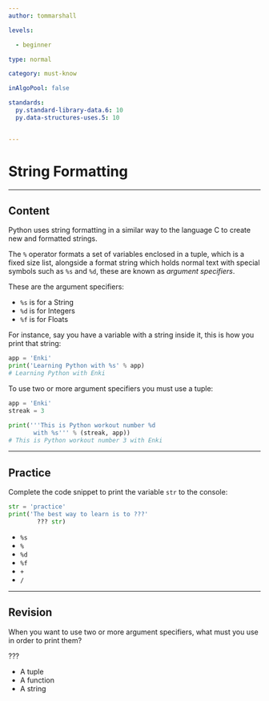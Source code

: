 ```yaml
---
author: tommarshall

levels:

  - beginner

type: normal

category: must-know

inAlgoPool: false

standards:
  py.standard-library-data.6: 10
  py.data-structures-uses.5: 10


---
```


# String Formatting

---
## Content

Python uses string formatting in a similar way to the language C to create new and formatted strings.

The `%` operator formats a set of variables enclosed in a tuple, which is a fixed size list, alongside a format string which holds normal text with special symbols such as `%s` and `%d`, these are known as *argument specifiers*.

These are the argument specifiers:
- `%s` is for a String
- `%d` is for Integers
- `%f` is for Floats

For instance, say you have a variable with a string inside it, this is how you print that string:

```python
app = 'Enki'
print('Learning Python with %s' % app)
# Learning Python with Enki
```

To use two or more argument specifiers you must use a tuple:
```python
app = 'Enki'
streak = 3

print('''This is Python workout number %d
       with %s''' % (streak, app))
# This is Python workout number 3 with Enki
```

---
## Practice

Complete the code snippet to print the variable `str` to the console:
```python
str = 'practice'
print('The best way to learn is to ???'
        ??? str)
```

* `%s`
* `%`
* `%d`
* `%f`
* `+`
* `/`

---
## Revision

When you want to use two or more argument specifiers, what must you use in order to print them?

???


* A tuple
* A function
* A string
